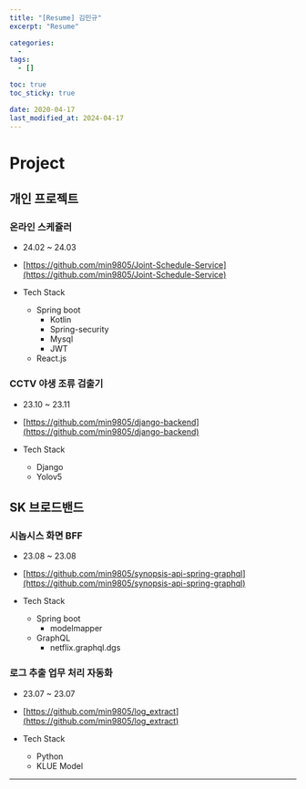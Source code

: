 ```yaml
---
title: "[Resume] 김민규"
excerpt: "Resume"

categories:
  - 
tags:
  - []

toc: true
toc_sticky: true

date: 2020-04-17
last_modified_at: 2024-04-17
---
```


# Project

## 개인 프로젝트 

### 온라인 스케쥴러

- 24.02 ~ 24.03
- [https://github.com/min9805/Joint-Schedule-Service](https://github.com/min9805/Joint-Schedule-Service)

- Tech Stack
  - Spring boot
    - Kotlin
    - Spring-security
    - Mysql
    - JWT
  - React.js

### CCTV 야생 조류 검출기

- 23.10 ~ 23.11
- [https://github.com/min9805/django-backend](https://github.com/min9805/django-backend)

- Tech Stack
  - Django
  - Yolov5

## SK 브로드밴드

### 시놉시스 화면 BFF

- 23.08 ~ 23.08
- [https://github.com/min9805/synopsis-api-spring-graphql](https://github.com/min9805/synopsis-api-spring-graphql)

- Tech Stack
  - Spring boot
    - modelmapper
  - GraphQL
    - netflix.graphql.dgs


### 로그 추출 업무 처리 자동화 

- 23.07 ~ 23.07
- [https://github.com/min9805/log_extract](https://github.com/min9805/log_extract)

- Tech Stack
  - Python
  - KLUE Model


---